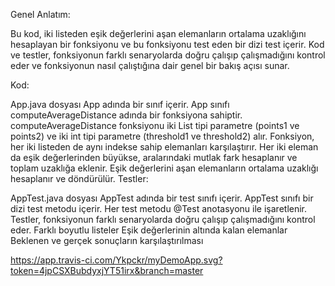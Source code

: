 Genel Anlatım:

Bu kod, iki listeden eşik değerlerini aşan elemanların ortalama uzaklığını hesaplayan bir fonksiyonu ve bu fonksiyonu test eden bir dizi test içerir. Kod ve testler, fonksiyonun farklı senaryolarda doğru çalışıp çalışmadığını kontrol eder ve fonksiyonun nasıl çalıştığına dair genel bir bakış açısı sunar.

Kod:

App.java dosyası App adında bir sınıf içerir.
App sınıfı computeAverageDistance adında bir fonksiyona sahiptir.
computeAverageDistance fonksiyonu iki List tipi parametre (points1 ve points2) ve iki int tipi parametre (threshold1 ve threshold2) alır.
Fonksiyon, her iki listeden de aynı indekse sahip elemanları karşılaştırır.
Her iki eleman da eşik değerlerinden büyükse, aralarındaki mutlak fark hesaplanır ve toplam uzaklığa eklenir.
Eşik değerlerini aşan elemanların ortalama uzaklığı hesaplanır ve döndürülür.
Testler:

AppTest.java dosyası AppTest adında bir test sınıfı içerir.
AppTest sınıfı bir dizi test metodu içerir.
Her test metodu @Test anotasyonu ile işaretlenir.
Testler, fonksiyonun farklı senaryolarda doğru çalışıp çalışmadığını kontrol eder.
Farklı boyutlu listeler
Eşik değerlerinin altında kalan elemanlar
Beklenen ve gerçek sonuçların karşılaştırılması

https://app.travis-ci.com/Ykpckr/myDemoApp.svg?token=4jpCSXBubdyxjYT51irx&branch=master